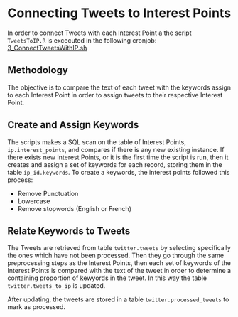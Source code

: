 # Connecting Tweets to Interest Points

In order to connect Tweets with each Interest Point a the script `TweetsToIP.R` is excecuted in the following cronjob: [3_ConnectTweetsWithIP.sh](https://github.com/DMKM1517/SmartCity/blob/master/SmartServerScripts/3_ConnectTweetsWithIP.sh)

## Methodology
The objective is to compare the text of each tweet with the keywords assign to each Interest Point in order to assign tweets to their respective Interest Point.

## Create and Assign Keywords
The scripts makes a SQL scan on the table of Interest Points, `ip.interest_points`, and compares if there is any new existing instance. If there exists new Interest Points, or it is the first time the script is run, then it creates and assign a set of keywords for each record, storing them in the table `ip_id.keywords`.
To create a keywords, the interest points followed this process:

- Remove Punctuation
- Lowercase
- Remove stopwords (English or French)

## Relate Keywords to Tweets
The Tweets are retrieved from table `twitter.tweets` by selecting specifically the ones which have not been processed. Then they go through the same preprocessing steps as the Interest Points, then each set of keywords of the Interest Points is compared with the text of the tweet in order to determine a containing proportion of kewyords in the tweet.
In this way the table `twitter.tweets_to_ip` is updated.

After updating, the tweets are stored in a table `twitter.processed_tweets` to mark as processed.
